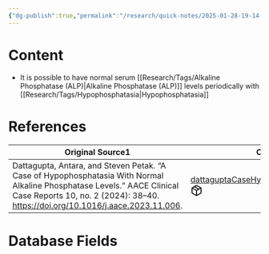 ```yaml
---
{"dg-publish":true,"permalink":"/research/quick-notes/2025-01-28-19-14-02/","updated":"2025-01-28T19:14:02-05:00"}
---
```


# Content
- It is possible to have normal serum [[Research/Tags/Alkaline Phosphatase (ALP)\|Alkaline Phosphatase (ALP)]] levels periodically with [[Research/Tags/Hypophosphatasia\|Hypophosphatasia]]
# References
<div><table class="dataview table-view-table"><thead class="table-view-thead"><tr class="table-view-tr-header"><th class="table-view-th"><span>Original Source</span><span class="dataview small-text">1</span></th><th class="table-view-th"><span>Citation Key</span></th></tr></thead><tbody class="table-view-tbody"><tr><td><span>Dattagupta, Antara, and Steven Petak. “A Case of Hypophosphatasia With Normal Alkaline Phosphatase Levels.” AACE Clinical Case Reports 10, no. 2 (2024): 38–40. <a rel="noopener nofollow" class="external-link" href="https://doi.org/10.1016/j.aace.2023.11.006" target="_blank">https://doi.org/10.1016/j.aace.2023.11.006</a>.</span></td><td><span><a data-tooltip-position="top" aria-label="Research/Evidence Sources/dattaguptaCaseHypophosphatasiaNormal2024.md" data-href="Research/Evidence Sources/dattaguptaCaseHypophosphatasiaNormal2024.md" href="Research/Evidence Sources/dattaguptaCaseHypophosphatasiaNormal2024.md" class="internal-link" target="_blank" rel="noopener nofollow" fileclass-name="Research Links">dattaguptaCaseHypophosphatasiaNormal2024</a><a class="metadata-menu fileclass-icon"><svg xmlns="http://www.w3.org/2000/svg" width="24" height="24" viewBox="0 0 24 24" fill="none" stroke="currentColor" stroke-width="2" stroke-linecap="round" stroke-linejoin="round" class="svg-icon lucide-package"><path d="m7.5 4.27 9 5.15"></path><path d="M21 8a2 2 0 0 0-1-1.73l-7-4a2 2 0 0 0-2 0l-7 4A2 2 0 0 0 3 8v8a2 2 0 0 0 1 1.73l7 4a2 2 0 0 0 2 0l7-4A2 2 0 0 0 21 16Z"></path><path d="m3.3 7 8.7 5 8.7-5"></path><path d="M12 22V12"></path></svg></a></span></td></tr></tbody></table></div>

# Database Fields